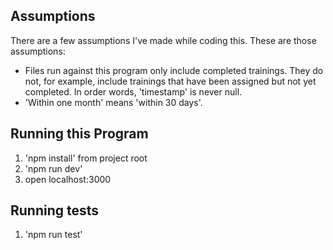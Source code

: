 ## Assumptions

There are a few assumptions I've made while coding this. These are those assumptions:
- Files run against this program only include completed trainings. They do not, for example, include trainings that have been assigned but not yet completed. In order words, 'timestamp' is never null.
- 'Within one month' means 'within 30 days'.

## Running this Program
1. 'npm install' from project root
2. 'npm run dev'
3. open localhost:3000

## Running tests
1. 'npm run test'